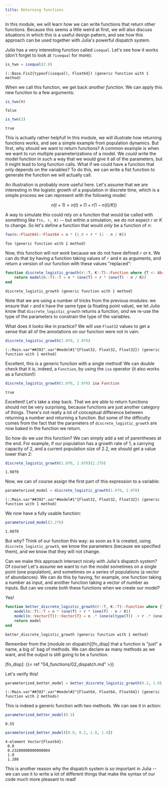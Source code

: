 ```yaml
---
title: Returning functions
---
```


In this module, we will learn how we can write functions that return other
functions. Because this seems a little weird at first, we will also discuss
situations in which this is a useful design pattern, and see how this approach
can be used together with Julia's powerful dispatch system.

<!--more-->

*Julia* has a very interesting function called `isequal`. Let's see how it
works (don't forget to look at `?isequal` for more):

````julia
is_two = isequal(2.0)
````

````
(::Base.Fix2{typeof(isequal), Float64}) (generic function with 1 method)
````

When we call this function, we get back *another function*. We can apply this
new function to a few arguments:

````julia
is_two(π)
````

````
false
````

````julia
is_two(2)
````

````
true
````

This is actually rather helpful! In this module, we will illustrate how
returning functions works, and see a simple example from population dynamics.
But first, why should we want to return functions? A common example is when we
want to run multiple parameterizations of a model. We *could* write the model
function in such a way that we would give it all of the parameters, but it
might lead to long function calls. What if we could have a function that only
depends on the variables? To do this, we can write a fist function to generate
the function we will actually call.

An illustration is probably more useful here. Let's assume that we are
interesting in the logistic growth of a population in discrete time, which is
a simple process we can represent with the following model:

$$ n(t+1) = n(t)\times(1 + r (1 - n(t)/K)) $$

A way to simulate this could rely on a function that would be called with
something like `f(n, r, K)` -- but within a simulation, we do not expect $r$
or $K$ to change. So let's define a function that would *only* be a function
of $n$:

````julia
foo(n::Float64)::Float64 = n * (1.0 + r * (1 - n / K))
````

````
foo (generic function with 1 method)
````

Now, this function will *not work* because we do not have defined `r` or `K`.
We can do that by having a function taking values of `r` and `K` as arguments,
and return a version of our function with these values "replaced":

````julia
function discrete_logistic_growth(r::T, K::T)::Function where {T <: AbstractFloat}
    return model(n::T)::T = n * (one(T) + r * (one(T) - n / K))
end
````

````
discrete_logistic_growth (generic function with 1 method)
````

Note that we are using a number of tricks from the previous modules: we ensure
that `r` and `K` have the same type (a floating point value), we let *Julia*
know that `discrete_logistic_growth` returns a function, *and* we re-use the
type of the parameters to constrain the type of the variables.

What does it looks like in practice? We will use `Float32` values to get a
sense that all of the annotations on our function were not in vain:

````julia
discrete_logistic_growth(1.0f0, 2.0f0)
````

````
(::Main.var"##393".var"#model#1"{Float32, Float32, Float32}) (generic function with 1 method)
````

Excellent, this is a generic function with a single method! We can double
check that it is, indeed, a `Function`, by using the `isa` operator (it also
works as a function!):

````julia
discrete_logistic_growth(1.0f0, 2.0f0) isa Function
````

````
true
````

Excellent! Let's take a step back. That we are able to return functions should
not be very surprising, because functions are just another category of things.
There's not really a lot of conceptual difference between returning a number
and returning a function. But some of the difficulty comes from the fact that
the parameters of `discrete_logistic_growth` are now baked in the function we
return.

So how do we *use* this function? We can simply add a set of parentheses at
the end. For example, if our population has a growth rate of 1, a carrying
capacity of 2, and a current population size of 2.2, we should get a value
lower than 2:

````julia
discrete_logistic_growth(1.0f0, 2.0f0)(2.2f0)
````

````
1.98f0
````

Now, we can of course assign the first part of this expression to a variable:

````julia
parameterized_model = discrete_logistic_growth(1.0f0, 2.0f0)
````

````
(::Main.var"##393".var"#model#1"{Float32, Float32, Float32}) (generic function with 1 method)
````

We now have a fully usable function:

````julia
parameterized_model(2.2f0)
````

````
1.98f0
````

But *why*? Think of our function this way: as soon as it is created, using
`discrete_logistic_growth`, we know the parameters (because we specified
them), and we know that they will not change.

Can we make this approach intersect nicely with Julia's dispatch system? Of
course! Let's assume we want to run the model sometimes on a single point (one
population), and sometimes on a series of populations (a vector of
abundances). We can do this by having, for example, one function taking a
number as input, and another function taking a vector of number as inputs. But
can we create both these functions when we create our model?

Yes!

````julia
function better_discrete_logistic_growth(r::T, K::T)::Function where {T <: AbstractFloat}
    model(n::T)::T = n * (one(T) + r * (one(T) - n / K))
    model(n::Vector{T})::Vector{T} = n .* (one(eltype(T)) .+ r .* (one(eltype(T)) .- n ./ K))
    return model
end
````

````
better_discrete_logistic_growth (generic function with 1 method)
````

Remember from the [module on dispatch][fn_disp] that a function is "just" a
name, a big ol' bag of methods. We can declare as many methods as we want, and
the output is still going to be a function.

[fn_disp]: {{< ref "04_functions/02_dispatch.md" >}}

Let's verify this!

````julia
parameterized_better_model = better_discrete_logistic_growth(0.2, 1.0)
````

````
(::Main.var"##393".var"#model#2"{Float64, Float64, Float64}) (generic function with 2 methods)
````

This is indeed a generic function with two methods. We can see it in action:

````julia
parameterized_better_model(0.5)
````

````
0.55
````

````julia
parameterized_better_model([0.0, 0.2, 1.0, 1.4])
````

````
4-element Vector{Float64}:
 0.0
 0.23200000000000004
 1.0
 1.288
````

This is another reason why the dispatch system is so important in Julia -- we
can use it to write a lot of different things that make the syntax of our code
much more pleasant to read!

